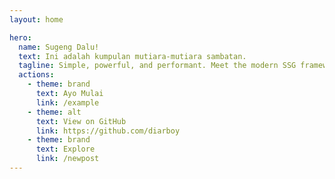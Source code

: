 ```yaml
---
layout: home

hero:
  name: Sugeng Dalu!
  text: Ini adalah kumpulan mutiara-mutiara sambatan.
  tagline: Simple, powerful, and performant. Meet the modern SSG framework you've always wanted.
  actions:
    - theme: brand
      text: Ayo Mulai
      link: /example
    - theme: alt
      text: View on GitHub 
      link: https://github.com/diarboy
    - theme: brand
      text: Explore
      link: /newpost
---
```

